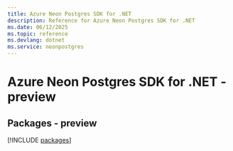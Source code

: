 ```yaml
---
title: Azure Neon Postgres SDK for .NET
description: Reference for Azure Neon Postgres SDK for .NET
ms.date: 06/12/2025
ms.topic: reference
ms.devlang: dotnet
ms.service: neonpostgres
---
```

# Azure Neon Postgres SDK for .NET - preview
## Packages - preview
[!INCLUDE [packages](neon-postgres-index.md)]
